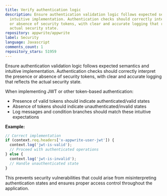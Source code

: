 ```yaml
---
title: Verify authentication logic
description: Ensure authentication validation logic follows expected semantics and
  intuitive implementation. Authentication checks should correctly interpret the presence
  or absence of security tokens, with clear and accurate logging that reflects the
  actual security state.
repository: appwrite/appwrite
label: Security
language: Javascript
comments_count: 1
repository_stars: 51959
---
```


Ensure authentication validation logic follows expected semantics and intuitive implementation. Authentication checks should correctly interpret the presence or absence of security tokens, with clear and accurate logging that reflects the actual security state.

When implementing JWT or other token-based authentication:
- Presence of valid tokens should indicate authenticated/valid states
- Absence of tokens should indicate unauthenticated/invalid states
- Log messages and condition branches should match these intuitive expectations

**Example:**
```javascript
// Correct implementation
if (context.req.headers['x-appwrite-user-jwt']) {
  context.log('jwt-is-valid');
  // Proceed with authenticated operations
} else {
  context.log('jwt-is-invalid');
  // Handle unauthenticated state
}
```

This prevents security vulnerabilities that could arise from misinterpreting authentication states and ensures proper access control throughout the application.